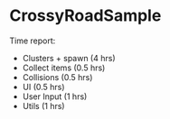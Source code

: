 # CrossyRoadSample

Time report:
- Clusters + spawn (4 hrs)
- Collect items (0.5 hrs)
- Collisions (0.5 hrs)
- UI (0.5 hrs)
- User Input (1 hrs)
- Utils (1 hrs)
